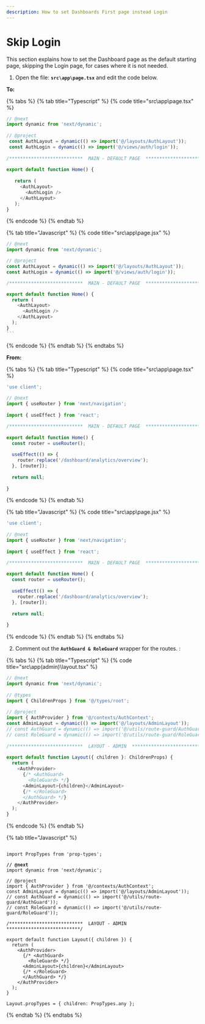 ```yaml
---
description: How to set Dashboards First page instead Login
---
```


# Skip Login

This section explains how to set the Dashboard page as the default starting page, skipping the Login page, for cases where it is not needed.

1. Open the file:  **`src\app\page.tsx`** and edit the code below.

**To:**&#x20;

{% tabs %}
{% tab title="Typescript" %}
{% code title="src\app\page.tsx" %}
```typescript
// @next
import dynamic from 'next/dynamic';
 
// @project
 const AuthLayout = dynamic(() => import('@/layouts/AuthLayout'));
 const AuthLogin = dynamic(() => import('@/views/auth/login'));
 
/***************************  MAIN - DEFAULT PAGE  ***************************/
 
export default function Home() {
  
   return (
     <AuthLayout>
       <AuthLogin />
     </AuthLayout>
   );
}
```
{% endcode %}
{% endtab %}

{% tab title="Javascript" %}
{% code title="src\app\page.jsx" %}
````javascript
// @next
import dynamic from 'next/dynamic';

// @project
const AuthLayout = dynamic(() => import('@/layouts/AuthLayout'));
const AuthLogin = dynamic(() => import('@/views/auth/login'));

/***************************  MAIN - DEFAULT PAGE  ***************************/

export default function Home() {
  return (
    <AuthLayout>
      <AuthLogin />
    </AuthLayout>
  );
}
```
````
{% endcode %}
{% endtab %}
{% endtabs %}

**From:**

{% tabs %}
{% tab title="Typescript" %}
{% code title="src\app\page.tsx" %}
```typescript
'use client';
 
// @next
import { useRouter } from 'next/navigation';
 
import { useEffect } from 'react';

/***************************  MAIN - DEFAULT PAGE  ***************************/
 
export default function Home() {
  const router = useRouter();
 
  useEffect(() => {
    router.replace('/dashboard/analytics/overview');
  }, [router]);
 
  return null;
  
}
```
{% endcode %}
{% endtab %}

{% tab title="Javascript" %}
{% code title="src\app\page.jsx" %}
```javascript
'use client';
 
// @next
import { useRouter } from 'next/navigation';
 
import { useEffect } from 'react';

/***************************  MAIN - DEFAULT PAGE  ***************************/
 
export default function Home() {
  const router = useRouter();
 
  useEffect(() => {
    router.replace('/dashboard/analytics/overview');
  }, [router]);
 
  return null;
  
}
```
{% endcode %}
{% endtab %}
{% endtabs %}

2. Comment out the **`AuthGuard & RoleGuard`** wrapper for the routes. :

{% tabs %}
{% tab title="Typescript" %}
{% code title="src\app\(admin)\layout.tsx" %}
```typescript
// @next
import dynamic from 'next/dynamic';
 
// @types
import { ChildrenProps } from '@/types/root';
 
// @project
import { AuthProvider } from '@/contexts/AuthContext';
const AdminLayout = dynamic(() => import('@/layouts/AdminLayout'));
// const AuthGuard = dynamic(() => import('@/utils/route-guard/AuthGuard'));
// const RoleGuard = dynamic(() => import('@/utils/route-guard/RoleGuard'));
 
/***************************  LAYOUT - ADMIN  ***************************/
 
export default function Layout({ children }: ChildrenProps) {
  return (
    <AuthProvider>
      {/* <AuthGuard>
        <RoleGuard> */}
      <AdminLayout>{children}</AdminLayout>
      {/* </RoleGuard>
      </AuthGuard> */}
    </AuthProvider>
  );
}
```
{% endcode %}
{% endtab %}

{% tab title="Javascript" %}
<pre class="language-javascript" data-title="src\app\(admin)\layout.jsx"><code class="lang-javascript">
import PropTypes from 'prop-types';

<strong>// @next
</strong>import dynamic from 'next/dynamic';
 
// @project
import { AuthProvider } from '@/contexts/AuthContext';
const AdminLayout = dynamic(() => import('@/layouts/AdminLayout'));
// const AuthGuard = dynamic(() => import('@/utils/route-guard/AuthGuard'));
// const RoleGuard = dynamic(() => import('@/utils/route-guard/RoleGuard'));
 
/***************************  LAYOUT - ADMIN  ***************************/
 
export default function Layout({ children }) {
  return (
    &#x3C;AuthProvider>
      {/* &#x3C;AuthGuard>
        &#x3C;RoleGuard> */}
      &#x3C;AdminLayout>{children}&#x3C;/AdminLayout>
      {/* &#x3C;/RoleGuard>
      &#x3C;/AuthGuard> */}
    &#x3C;/AuthProvider>
  );
}

Layout.propTypes = { children: PropTypes.any };
</code></pre>
{% endtab %}
{% endtabs %}

